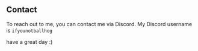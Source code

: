 ## Contact

To reach out to me, you can contact me via Discord. My Discord username is `ifyounotballhog` 

have a great day :)
